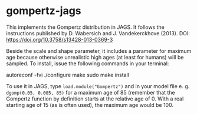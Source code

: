 # gompertz-jags
This implements the Gompertz distribution in JAGS. It follows the instructions published by D. Wabersich and J. Vandekerckhove (2013). DOI: https://doi.org/10.3758/s13428-013-0369-3

Beside the scale and shape parameter, it includes a parameter for maximum age because otherwise unrealistic high ages (at least for humans) will be sampled.
To install, issue the following commands in your terminal:

autoreconf -fvi
./configure
make
sudo make install

To use it in JAGS, type `load.module("Gompertz")` and in your model file e. g. `dgomp(0.05, 0.005, 85)` for a maximum age of 85 (remember that the Gompertz function by definition starts at the relative age of 0. With a real starting age of 15 (as is often used), the maximum age would be 100.
